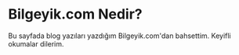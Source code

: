 # Bilgeyik.com Nedir?
Bu sayfada blog yazıları yazdığım Bilgeyik.com'dan bahsettim. Keyifli okumalar dilerim.
